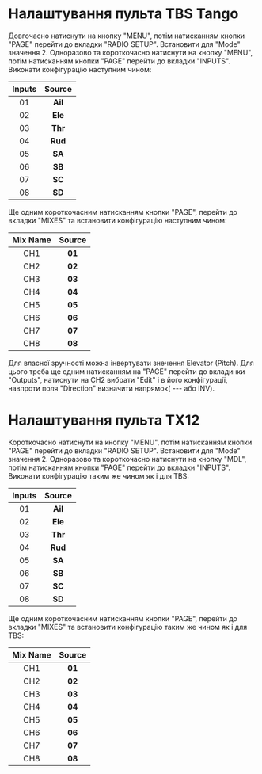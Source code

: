 # Налаштування пульта TBS Tango
Довгочасно натиснути на кнопку "MENU", потім натисканням кнопки "PAGE" перейти до вкладки "RADIO SETUP". Встановити для "Mode" значення 2.
Одноразово та короткочасно натиснути на кнопку "MENU", потім натисканням кнопки "PAGE" перейти до вкладки "INPUTS". Виконати конфігурацію наступним чином:

| Inputs | Source  |
| :----: | :-----: |
|   01   | **Ail** |
|   02   | **Ele** |
|   03   | **Thr** |
|   04   | **Rud** |
|   05   | **SA**  |
|   06   | **SB**  |
|   07   | **SC**  |
|   08   | **SD**  |

Ще одним короткочасним натисканням кнопки "PAGE", перейти до вкладки "MIXES" та встановити конфігурацію наступним чином:

| Mix Name | Source |
| :------: | :----: |
|   CH1    | **01** |
|   CH2    | **02** |
|   CH3    | **03** |
|   CH4    | **04** |
|   CH5    | **05** |
|   CH6    | **06** |
|   CH7    | **07** |
|   CH8    | **08** |

Для власної зручності можна інвертувати знечення Elevator (Pitch). Для цього треба ще одним натисканням на "PAGE" перейти до вкладинки "Outputs", натиснути на CH2 вибрати "Edit" і в його конфігурації, навпроти поля "Direction" визначити напрямок( --- або INV).

# Налаштування пульта TX12
Короткочасно натиснути на кнопку "MENU", потім натисканням кнопки "PAGE" перейти до вкладки "RADIO SETUP". Встановити для "Mode" значення 2.
Одноразово та короткочасно натиснути на кнопку "MDL", потім натисканням кнопки "PAGE" перейти до вкладки "INPUTS". Виконати конфігурацію таким же чином як і для TBS:

| Inputs | Source  |
| :----: | :-----: |
|   01   | **Ail** |
|   02   | **Ele** |
|   03   | **Thr** |
|   04   | **Rud** |
|   05   | **SA**  |
|   06   | **SB**  |
|   07   | **SC**  |
|   08   | **SD**  |

Ще одним короткочасним натисканням кнопки "PAGE", перейти до вкладки "MIXES" та встановити конфігурацію таким же чином як і для TBS:

| Mix Name | Source |
| :------: | :----: |
|   CH1    | **01** |
|   CH2    | **02** |
|   CH3    | **03** |
|   CH4    | **04** |
|   CH5    | **05** |
|   CH6    | **06** |
|   CH7    | **07** |
|   CH8    | **08** |
